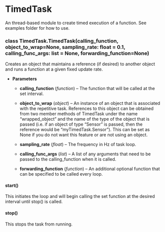 <!-- TimedTask documentation master file, created by
sphinx-quickstart on Sun Feb 23 12:20:30 2020.
You can adapt this file completely to your liking, but it should at least
contain the root `toctree` directive. -->
# TimedTask

An thread-based module to create timed execution of a function. See examples folder for how to use.


### class TimedTask.TimedTask(calling_function, object_to_wrap=None, sampling_rate: float = 0.1, calling_func_args: list = None, forwarding_function=None)
Creates an object that maintains a reference (if desired) to another object and runs a function at a given fixed
update rate.


* **Parameters**

    
    * **calling_function** (*function*) – The function that will be called at the set interval.


    * **object_to_wrap** (*object*) – An instance of an object that is associated with the repetitive task. References to
    this object can be obtained from two member methods of TimedTask under the name “wrapped_object” and the
    name of the type of the object that is passed (i.e. if an object of type “Sensor” is passed, then the
    reference would be “myTimedTask.Sensor”). This can be set as None if you do not want this feature or are
    not using an object.


    * **sampling_rate** (*float*) – The frequency in Hz of task loop.


    * **calling_func_args** (*list*) – A list of any arguments that need to be passed to the calling_function when it is
    called.


    * **forwarding_function** (*function*) – An additional optional function that can be specified to be called every loop.



#### start()
This initiates the loop and will begin calling the set function at the desired interval until stop() is called.


#### stop()
This stops the task from running.
